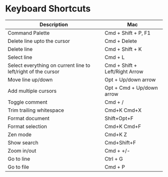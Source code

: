 # Keyboard Shortcuts

| Description                                                   | Mac                            |
| ------------------------------------------------------------- | ------------------------------ |
| Command Palette                                               | Cmd + Shift + P, F1            |
| Delete line upto the cursor                                   | Cmd + Delete                   |
| Delete line                                                   | Cmd + Shift + K                |
| Select line                                                   | Cmd + L                        |
| Select everything on current line to left/right of the cursor | Cmd + Shift + Left/Right Arrow |
| Move line up/down                                             | Opt + Up/down arrow            |
| Add multiple cursors                                          | Opt + Cmd + Up/down arrow      |
| Toggle comment                                                | Cmd + /                        |
| Trim trailing whitespace                                      | Cmd+K Cmd+X                    |
| Format document                                               | Shift+Opt+F                    |
| Format selection                                              | Cmd+K Cmd+F                    |
| Zen mode                                                      | Cmd+K Z                        |
| Show search                                                   | Cmd+Shift+F                    |
| Zoom in/out                                                   | Cmd + +/-                      |
| Go to line                                                    | Ctrl + G                       |
| Go to file                                                    | Cmd + P                        |
